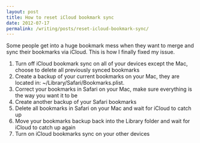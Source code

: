 ```yaml
---
layout: post
title: How to reset iCloud bookmark sync
date: 2012-07-17
permalink: /writing/posts/reset-icloud-bookmark-sync/
---
```

Some people get into a huge bookmark mess when they want to merge and sync their bookmarks via iCloud. This is how I finally fixed my issue.

<!-- more -->

1. Turn off iCloud bookmark sync on all of your devices except the Mac, choose to delete all previously synced bookmarks
2. Create a backup of your current bookmarks on your Mac, they are located in: ~/Library/Safari/Bookmarks.plist.
3. Correct your bookmarks in Safari on your Mac, make sure everything is the way you want it to be
4. Create another backup of your Safari bookmarks
5. Delete all bookmarks in Safari on your Mac and wait for iCloud to catch up
6. Move your bookmarks backup back into the Library folder and wait for iCloud to catch up again
7. Turn on iCloud bookmarks sync on your other devices
